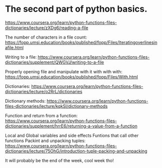 # The second part of python basics.
[dynamic typing in python]: https://stackoverflow.com/questions/11328920/is-python-strongly-typed

https://www.coursera.org/learn/python-functions-files-dictionaries/lecture/zXDg6/reading-a-file

The number of characters in a file count: 
https://fopp.umsi.education/books/published/fopp/Files/Iteratingoverlinesinafile.html

Writing to a file:
https://www.coursera.org/learn/python-functions-files-dictionaries/supplement/QWGVJ/writing-to-a-file

Properly opening file and manipulate with it with with with:
https://fopp.umsi.education/books/published/fopp/Files/With.html

Dictionaries:
https://www.coursera.org/learn/python-functions-files-dictionaries/lecture/o2RrL/dictionaries

Dictionary methods:
https://www.coursera.org/learn/python-functions-files-dictionaries/lecture/kqkSl/dictionary-methods

Function and return from a function:
https://www.coursera.org/learn/python-functions-files-dictionaries/supplement/hrrE6/returning-a-value-from-a-function

Local and Global variables and side effects
Funtions that call other functions 
Packint and unpacking tuples:
https://www.coursera.org/learn/python-functions-files-dictionaries/lecture/75OhG/introduction-tuple-packing-and-unpacking

It will probably be the end of the week, cool week tho!



